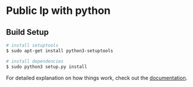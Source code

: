 # Public Ip with python

## Build Setup

```bash
# install setuptools
$ sudo apt-get install python3-setuptools

# install dependencies
$ sudo python3 setup.py install
```
For detailed explanation on how things work, check out the [documentation](https://google.com).
